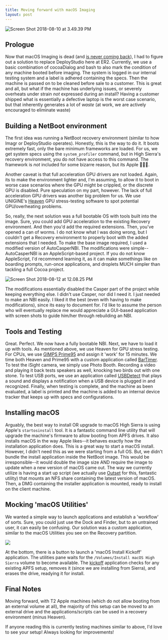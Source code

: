 ```yaml
---
title: Moving forward with macOS Imaging
layout: post
---
```

![Screen Shot 2018-08-10 at 3.49.39 PM](http://images.128keaton.com/Screen%20Shot%202018-08-10%20at%203.49.39%20PM.png)

## Prologue

Now that macOS Imaging is dead (and [is never coming back](https://support.apple.com/en-us/HT202770#sections)), I had to figure out a solution to replace DeployStudio here at ER2. Currently, we use a basic combination of cocoaDialog and bash to also mark the condition of any machine booted before imaging. The system is logged in our internal testing system and a label is adhered containing the specs. Then the machine is passed on to be cleaned before sale to a customer. This is great and all, but what if the machine has underlying issues, or severely overheats under strain *not* expressed during an install? Having a customer shipped what is essentially a defective laptop is the worst case scenario, but that inherently generates a lot of *waste* (at work, we are actively encouraged to eliminate waste)

## Building a NetBoot environment

The first idea was running a NetBoot recovery environment (similar to how Imagr or DeployStudio operates). Honestly, this is the way to do it. It boots extremely fast, only the bare minimum frameworks are loaded. For us, we get system specs using the `system_profiler` command, but in High Sierra's recovery environment, you do not have access to this command. The framework is *not* included for some bizarre reason, but its Apple 🤷🏻‍♂️.

Another caveat is that full acceleration GPU drivers are not loaded. Again, its to make the environment lighter and, I'm assuming, to allow it to boot in worse case scenarios where the GPU might be crippled, or the discrete GPU is disabled. Pure speculation on my part, however. The lack of full acceleration GPU drivers was another big problem for us. We use UNIGINE's [Heaven](https://benchmark.unigine.com/heaven) GPU stress-testing software to spot potential GPU/overheating problems. 

So, really, the next solution was a full bootable OS with tools built into the image. Sure, you could add GPU acceleration to the existing Recovery environment. And then you'd add the required extensions. Then, you've opened a can of worms. I do not know what I was doing wrong, but I couldn't get a Recovery environment to properly boot with the added extensions that I needed. To make the base image required, I used a modified version of AutoCasperNBI. The modifications were simple--AutoCasperNBI is an AppleScript-based project. If you do not know AppleScript, I'd recommend learning it, as it can make somethings like on boarding prompts, run-once applications, and droplets MUCH simpler than tackling a full Cocoa project.


![Screen Shot 2018-08-12 at 12.08.25 PM](http://images.128keaton.com/Screen%20Shot%202018-08-12%20at%2012.08.25%20PM.png)


The modifications essentially disabled the Casper part of the project while keeping everything else. I didn't use Casper, nor did I need it. I just needed to make an NBI easily. I liked it the best (even with having to make modifications), since its easy to document for. I'd like to assume the person who will eventually replace me would appreciate a GUI-based application with screen shots to guide him/her through rebuilding an NBI.

## Tools and Testing

Great. Perfect. We now have a fully bootable NBI. Next, we have to load it up with tools. As mentioned above, we use Heaven for GPU stress testing. For CPUs, we use [GIMPS Prime95](https://www.mersenne.org/download/) and assign it 'work' for 15 minutes. We time both Heaven and Prime95 with a custom application called [BarTimer](https://github.com/128keaton/BarTimer). To test the iSight camera, we simply use Photo Booth. Recording a video and playing it back tests speakers as well, knocking two birds out with one stone. To test USB ports, we use an application called [USBDetect](https://github.com/128keaton/USBDetect) that plays a sound and displays a notification when a USB device is plugged in and recognized. Finally, when testing is complete, and the machine as been evaluated, a label is printed and the machine is added to an internal device tracker that keeps up with specs and configurations. 

## Installing macOS

Arguably, the best way to install OR upgrade to macOS High Sierra is using Apple's `startosinstall` tool. It is a fantastic command line utility that will upgrade the machine's firmware to allow booting from APFS drives. It also installs macOS in the way Apple likes--it behaves exactly how the installation application does. This is a great way to start a macOS install. However, I didn't need this as we were starting from a full OS. But, we didn't bundle the install application inside the NetBoot image. This would be irresponsible--it would double the image size AND require the image to update when a new version of macOS came out. The way we currently utilize is having a start up script (we actually use [Outset](https://github.com/chilcote/outset) for this, fantastic utility) that mounts an NFS share containing the latest version of macOS. Then, a DMG containing the installer application is mounted, ready to install on the client machine. 

## Mocking 'macOS Utilities'

We wanted a simple way to launch applications and establish a 'workflow' of sorts. Sure, you could just use the Dock and Finder, but to an untrained user, it can easily be confusing. Our solution was a custom application, similar to the macOS Utilities you see on the Recovery partition. 

![](http://images.128keaton.com/screenshot.png)


At the bottom, there is a button to launch a 'macOS Install Kickoff' application. The utilities pane waits for the `/Volumes/Install macOS High Sierra` volume to become available. The [kickoff](https://github.com/128keaton/macOS-Installer-Kickoff) application checks for any existing APFS setup, removes it (since we are installing from Sierra), and erases the drive, readying it for install. 

## Final Notes

Moving forward, with T2 Apple machines (which do not allow booting from an external volume at all), the majority of this setup can be moved to an external drive and the applications/scripts can be used in a recovery environment (minus Heaven).

If anyone reading this is currently testing machines similar to above, I'd love to see your setup! Always looking for improvements!
